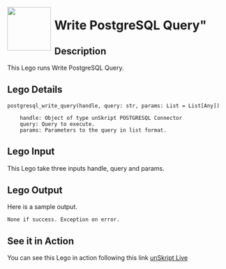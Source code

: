 [<img align="left" src="https://unskript.com/assets/favicon.png" width="100" height="100" style="padding-right: 5px">](https://unskript.com/assets/favicon.png) 
<h1>Write PostgreSQL Query"</h1>

## Description
This Lego runs Write PostgreSQL Query.


## Lego Details

    postgresql_write_query(handle, query: str, params: List = List[Any])

        handle: Object of type unSkript POSTGRESQL Connector
        query: Query to execute.
        params: Parameters to the query in list format.

## Lego Input
This Lego take three inputs handle, query and params. 

## Lego Output
Here is a sample output.
```
None if success. Exception on error.

```


## See it in Action

You can see this Lego in action following this link [unSkript Live](https://us.app.unskript.io)